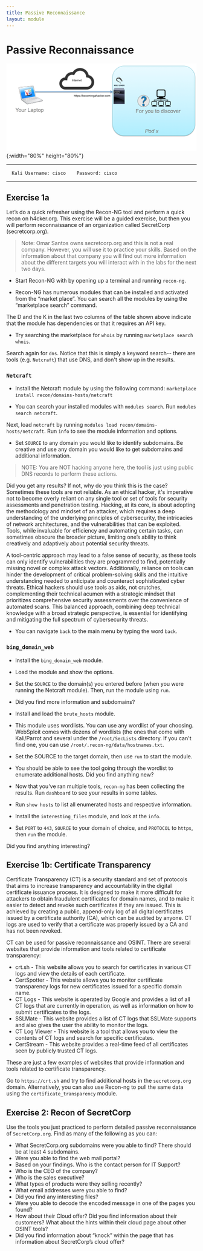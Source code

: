 ```yaml
---
title: Passive Reconnaissance
layout: module
---
```


# Passive Reconnaissance

![](/os_files/topology.png){:width="80%" height="80%"}

------------------------------------------------------------------------

      Kali Username: cisco    Password: cisco

------------------------------------------------------------------------

## Exercise 1a

Let’s do a quick refresher using the Recon-NG tool and perform a quick recon on h4cker.org. This exercise will be a guided exercise, but then you will perform reconnaissance of an organization called SecretCorp (secretcorp.org).

> Note: Omar Santos owns secretcorp.org and this is not a real company. However, you will use it to practice your skills. Based on the information about that company you will find out more information about the different targets you will interact with in the labs for the next two days.

* Start Recon-NG with by opening up a terminal and running `recon-ng`.

* Recon-NG has numerous modules that can be installed and activated from the “market place”. You can search all the modules by using the “marketplace search” command.

The D and the K in the last two columns of the table shown above indicate that the module has dependencies or that it requires an API key.

* Try searching the marketplace for `whois` by running `marketplace search whois`.

Search again for `dns`. Notice that this is simply a keyword search-- there are tools (e.g. `Netcraft`) that use DNS, and don't show up in the results.

### `Netcraft`

* Install the Netcraft module by using the following command: `marketplace install recon/domains-hosts/netcraft`

* You can search your installed modules with `modules search`. Run `modules search netcraft`.

Next, load `netcraft` by running `modules load recon/domains-hosts/netcraft`. Run `info` to see the module information and options.

* Set `SOURCE` to any domain you would like to identify subdomains. Be creative and use any domain you would like to get subdomains and additional information.

> NOTE: You are NOT hacking anyone here, the tool is just using public DNS records to perform these actions.

Did you get any results? If not, why do you think this is the case? Sometimes these tools are not reliable. As an ethical hacker, it's imperative not to become overly reliant on any single tool or set of tools for security assessments and penetration testing. Hacking, at its core, is about adopting the methodology and mindset of an attacker, which requires a deep understanding of the underlying principles of cybersecurity, the intricacies of network architectures, and the vulnerabilities that can be exploited. Tools, while invaluable for efficiency and automating certain tasks, can sometimes obscure the broader picture, limiting one’s ability to think creatively and adaptively about potential security threats.

A tool-centric approach may lead to a false sense of security, as these tools can only identify vulnerabilities they are programmed to find, potentially missing novel or complex attack vectors. Additionally, reliance on tools can hinder the development of critical problem-solving skills and the intuitive understanding needed to anticipate and counteract sophisticated cyber threats. Ethical hackers should use tools as aids, not crutches, complementing their technical acumen with a strategic mindset that prioritizes comprehensive security assessments over the convenience of automated scans. This balanced approach, combining deep technical knowledge with a broad strategic perspective, is essential for identifying and mitigating the full spectrum of cybersecurity threats.

* You can navigate `back` to the main menu by typing the word `back`.

### `bing_domain_web`

* Install the `bing_domain_web` module.

* Load the module and show the options.

* Set the `SOURCE` to the domain(s) you entered before (when you were running the Netcraft module). Then, run the module using `run`.

* Did you find more information and subdomains?

* Install and load the `brute_hosts` module.

* This module uses wordlists. You can use any wordlist of your choosing. WebSploit comes with dozens of wordlists (the ones that come with Kali/Parrot and several under the `/root/SecLists` directory. If you can't find one, you can use `/root/.recon-ng/data/hostnames.txt`.

* Set the SOURCE to the target domain, then use `run` to start the module.

* You should be able to see the tool going through the wordlist to enumerate additional hosts. Did you find anything new?

* Now that you've ran multiple tools, `recon-ng` has been collecting the results. Run `dashboard` to see your results in some tables.

* Run `show hosts` to list all enumerated hosts and respective information.

* Install the `interesting_files` module, and look at the `info`.

* Set `PORT` to `443`, `SOURCE` to your domain of choice, and `PROTOCOL` to `https`, then `run` the module.

Did you find anything interesting?

## Exercise 1b: Certificate Transparency

Certificate Transparency (CT) is a security standard and set of protocols that aims to increase transparency and accountability in the digital certificate issuance process. It is designed to make it more difficult for attackers to obtain fraudulent certificates for domain names, and to make it easier to detect and revoke such certificates if they are issued. This is achieved by creating a public, append-only log of all digital certificates issued by a certificate authority (CA), which can be audited by anyone. CT logs are used to verify that a certificate was properly issued by a CA and has not been revoked.

CT can be used for passive reconnaissance and OSINT. There are several websites that provide information and tools related to certificate transparency:

* crt.sh - This website allows you to search for certificates in various CT logs and view the details of each certificate.
* CertSpotter - This website allows you to monitor certificate transparency logs for new certificates issued for a specific domain name.
* CT Logs - This website is operated by Google and provides a list of all CT logs that are currently in operation, as well as information on how to submit certificates to the logs.
* SSLMate - This website provides a list of CT logs that SSLMate supports and also gives the user the ability to monitor the logs.
* CT Log Viewer - This website is a tool that allows you to view the contents of CT logs and search for specific certificates.
* CertStream - This website provides a real-time feed of all certificates seen by publicly trusted CT logs.

These are just a few examples of websites that provide information and tools related to certificate transparency.

Go to `https://crt.sh` and try to find additional hosts in the `secretcorp.org` domain. Alternatively, you can also use Recon-ng to pull the same data using the `certificate_transparency` module.

## Exercise 2: Recon of SecretCorp

Use the tools you just practiced to perform detailed passive reconnaissance of `SecretCorp.org`. Find as many of the following as you can:

* What SecretCorp.org subdomains were you able to find? There should be at least 4 subdomains.
* Were you able to find the web mail portal?
* Based on your findings. Who is the contact person for IT Support?
* Who is the CEO of the company?
* Who is the sales executive?
* What types of products were they selling recently?
* What email addresses were you able to find?
* Did you find any interesting files?
* Were you able to decode the encoded message in one of the pages you found?
* How about their Cloud offer? Did you find information about their customers? What about the hints within their cloud page about other OSINT tools?
* Did you find information about “knock” within the page that has information about SecretCorp’s cloud offer?
